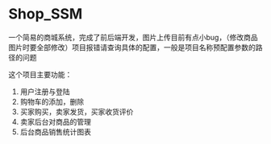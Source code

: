 # Shop_SSM

一个简易的商城系统，完成了前后端开发，图片上传目前有点小bug，（修改商品图片时要全部修改）项目报错请查询具体的配置，一般是项目名称预配置参数的路径的问题

这个项目主要功能：

1. 用户注册与登陆
2. 购物车的添加，删除
3. 买家购买，卖家发货，买家收货评价
4. 卖家后台对商品的管理
5. 后台商品销售统计图表

